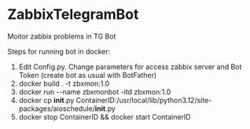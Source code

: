 # ZabbixTelegramBot
Moitor zabbix problems in TG Bot


Steps for running bot in docker:

1) Edit Config.py. Change parameters for access zabbix server and Bot Token (create bot as usual with BotFather)
2) docker build . -t zbxmon:1.0
3) docker run --name zbxmonbot -itd zbxmon:1.0
4) docker cp __init__.py ContainerID:/usr/local/lib/python3.12/site-packages/aioschedule/__init__.py
5) docker stop ContainerID && docker start ContainerID
